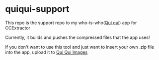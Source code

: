 # quiqui-support

This repo is the support repo to my who-is-who([Qui qui](https://github.com/dhrumilp15/quiqui)) app for CCExtractor

Currently, it builds and pushes the compressed files that the app uses!

If you don't want to use this tool and just want to insert your own .zip file into the app, upload it to [Qui Qui Images](https://github.com/dhrumilp15/quiqui_imgs)